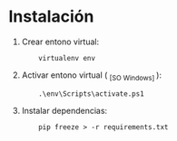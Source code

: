 # Instalación
1. Crear entono virtual:
    ```
        virtualenv env
    ```
2. Activar entono virtual ( <sub> [SO Windows] </sub> ):
    ```
        .\env\Scripts\activate.ps1
    ```
3. Instalar dependencias:
    ```
        pip freeze > -r requirements.txt
    ```